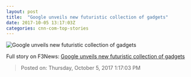 ```yaml
---
layout: post
title:  "Google unveils new futuristic collection of gadgets"
date: 2017-10-05 13:17:03Z
categories: cnn-com-top-stories
---
```


![Google unveils new futuristic collection of gadgets](http://i2.cdn.turner.com/money/dam/assets/171004144538-google-pixel-2-780x439.jpg)




Full story on F3News: [Google unveils new futuristic collection of gadgets](http://www.f3nws.com/n/xnNxUD)

> Posted on: Thursday, October 5, 2017 1:17:03 PM
